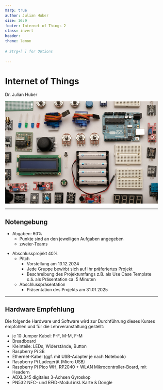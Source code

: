 ```yaml
---
marp: true
author: Julian Huber
size: 16:9
footer: Internet of Things 2
class: invert
header: 
theme: lemon 

# Strg+[ ] for Options 

---
```


<!-- paginate: true -->

# Internet of Things


Dr. Julian Huber

![bg right:40% h:720](images/robin-glauser-zP7X_B86xOg-unsplash.jpg)

---

## Notengebung

- Abgaben: 60%
    - Punkte sind an den jeweiligen Aufgaben angegeben
    - zweier-Teams
* Abschlussprojekt 40%
    * Pitch
        * Vorstellung am 13.12.2024
        * Jede Gruppe bewirbt sich auf Ihr präferiertes Projekt
        * Beschreibung des Projektumfangs z.B. als Use Case Template o.ä. als Präsentation ca. 5 Minuten
    * Abschlusspräsentation
        * Präsentation des Projekts am 31.01.2025


---

## Hardware Empfehlung

Die folgende Hardware und Software wird zur Durchführung dieses Kurses empfohlen und für die Lehrveranstaltung gestellt:

- je 10 Jumper Kabel: F-F, M-M, F-M
- Breadboard 
- Kleinteile: LEDs, Widerstände, Button
- Raspberry Pi 3B
- Ethernet-Kabel (ggf. mit USB-Adapter je nach Notebook)
- Raspberry Pi Ladegerät (Micro USB)
- Raspberry Pi Pico WH, RP2040 + WLAN Mikrocontroller-Board, mit Headern
- ADXL345 digitales 3-Achsen Gyroskop
- PN532 NFC- und RFID-Modul inkl. Karte & Dongle